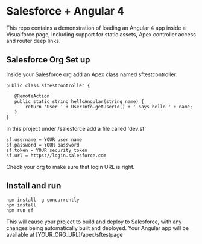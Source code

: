 # Salesforce + Angular 4 #

This repo contains a demonstration of loading an Angular 4 app inside a Visualforce page, including support for static assets, Apex controller access and router deep links.

## Salesforce Org Set up ##

Inside your Salesforce org add an Apex class named sftestcontroller:


    public class sftestcontroller {
    
       @RemoteAction
       public static string helloAngular(string name) {
           return 'User ' + UserInfo.getUserId() + ' says hello ' + name;
       }
    }

In this project under /salesforce add a file called 'dev.sf'


    sf.username = YOUR user name
    sf.password = YOUR password
    sf.token = YOUR security token
    sf.url = https://login.salesforce.com


Check your org to make sure that login URL is right.

## Install and run ##


    npm install -g concurrently
    npm install
    npm run sf


This will cause your project to build and deploy to Salesforce, with any changes being automatically built and deployed. Your Angular app will be available at [YOUR_ORG_URL]/apex/sftestpage

